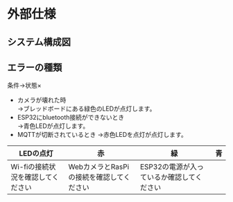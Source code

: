 # 外部仕様  

## システム構成図

## エラーの種類  
条件→状態×

 - カメラが壊れた時  
   →ブレッドボードにある緑色のLEDが点灯します。    
 - ESP32にbluetooth接続ができないとき  
   →青色LEDが点灯します。
 - MQTTが切断されているとき
   →赤色LEDを点灯が点灯します。

|LEDの点灯|赤|緑|青|
|---|---|---|---|
|Wi-fiの接続状況を確認してください|WebカメラとRasPiの接続を確認してください|ESP32の電源が入っているか確認してください|
